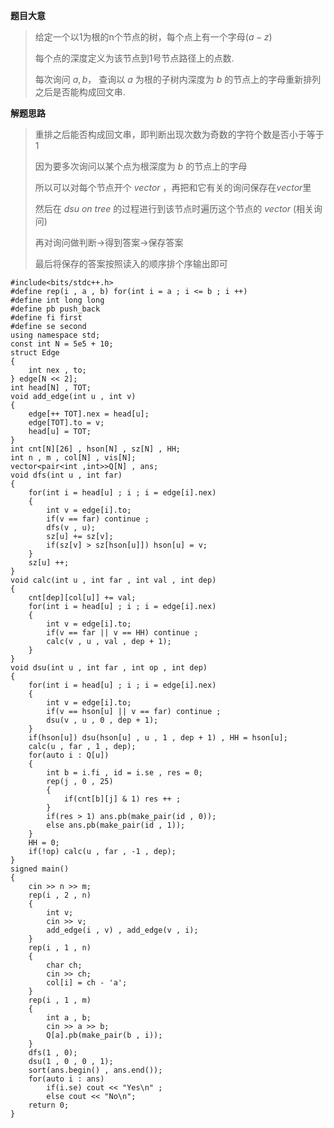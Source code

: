 **题目大意**

> 给定一个以$1$为根的n个节点的树，每个点上有一个字母$(a-z)$
>
> 每个点的深度定义为该节点到1号节点路径上的点数.
>
> 每次询问 $a,b$， 查询以 $a$ 为根的子树内深度为 $b$ 的节点上的字母重新排列之后是否能构成回文串.

**解题思路**

>重排之后能否构成回文串，即判断出现次数为奇数的字符个数是否小于等于1
>
>因为要多次询问以某个点为根深度为 $b$ 的节点上的字母
>
>所以可以对每个节点开个 $vector$ ，再把和它有关的询问保存在$vector$里
>
>然后在 $dsu$ $on$ $tree$ 的过程进行到该节点时遍历这个节点的 $vector$ (相关询问) 
>
>再对询问做判断→得到答案→保存答案
>
>最后将保存的答案按照读入的顺序排个序输出即可

```text
#include<bits/stdc++.h>
#define rep(i , a , b) for(int i = a ; i <= b ; i ++)
#define int long long
#define pb push_back
#define fi first
#define se second
using namespace std;
const int N = 5e5 + 10;
struct Edge
{
	int nex , to;
} edge[N << 2];
int head[N] , TOT;
void add_edge(int u , int v)
{
	edge[++ TOT].nex = head[u];
	edge[TOT].to = v;
	head[u] = TOT;
}
int cnt[N][26] , hson[N] , sz[N] , HH;
int n , m , col[N] , vis[N];
vector<pair<int ,int>>Q[N] , ans;
void dfs(int u , int far)
{
	for(int i = head[u] ; i ; i = edge[i].nex)
	{
		int v = edge[i].to;
		if(v == far) continue ;
		dfs(v , u);
		sz[u] += sz[v];
		if(sz[v] > sz[hson[u]]) hson[u] = v;
	}
	sz[u] ++;
}
void calc(int u , int far , int val , int dep)
{
	cnt[dep][col[u]] += val;
	for(int i = head[u] ; i ; i = edge[i].nex)
	{
		int v = edge[i].to;
		if(v == far || v == HH) continue ;
		calc(v , u , val , dep + 1);
	}
}
void dsu(int u , int far , int op , int dep)
{
	for(int i = head[u] ; i ; i = edge[i].nex)
	{
		int v = edge[i].to;
		if(v == hson[u] || v == far) continue ;
		dsu(v , u , 0 , dep + 1);
	}
	if(hson[u]) dsu(hson[u] , u , 1 , dep + 1) , HH = hson[u];
	calc(u , far , 1 , dep);
	for(auto i : Q[u])
	{
		int b = i.fi , id = i.se , res = 0;
		rep(j , 0 , 25)
		{
			if(cnt[b][j] & 1) res ++ ;
		}
		if(res > 1) ans.pb(make_pair(id , 0));
		else ans.pb(make_pair(id , 1));
	}
	HH = 0;
	if(!op) calc(u , far , -1 , dep);
}
signed main()
{
	cin >> n >> m;
	rep(i , 2 , n)
	{
		int v;
		cin >> v;
		add_edge(i , v) , add_edge(v , i);
	}
	rep(i , 1 , n)
	{
		char ch;
		cin >> ch;
		col[i] = ch - 'a';
	}
	rep(i , 1 , m)
	{
		int a , b;
		cin >> a >> b;
		Q[a].pb(make_pair(b , i));
	}
	dfs(1 , 0);
	dsu(1 , 0 , 0 , 1);
	sort(ans.begin() , ans.end());
	for(auto i : ans) 
		if(i.se) cout << "Yes\n" ; 
		else cout << "No\n";
	return 0;
}
```
